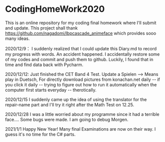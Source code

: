 # CodingHomeWork2020
This is an online repository for my coding final homework where I'll submit and update.
This project shall thank https://github.com/nagadomi/lbpcascade_animeface which provides sooo many ideas.

2020/12/9：
	I suddenly realized that I could update this Diary.md to record my progress with words.
	An accident happened. I accidentally restore some of my codes and commit and push them to github. Luckily, I found that in time and find data back with Pycharm.

2020/12/12:
	Just finished the CET Band 4 Test.
	Update a Spielen --> Means play in Duetsch, For directly download pictures from konachan.net daily -- if you click it daily -- trying to figure out how to run it automatically when the computer first starts everyday -- therotically.

2020/12/15
	I suddenly came up the idea of using the translator for the repair-name part and I'll try it right after the Math Test on 12.25.

2020/12/28
	I was a little worried about my programme since it had a terrible face.... Some bugs were made. I am going to debug Morgen.

2021/1/1
	Happy New Year! Many final Examinations are now on their way. I guess it's no time for the C# parts.